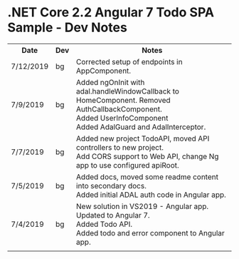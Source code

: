 # .NET Core 2.2 Angular 7 Todo SPA Sample - Dev Notes

<table>
    <tr>
        <th>Date</th>
        <th>Dev</th>
        <th>Notes</th>
    </tr>
    <tr>
        <td>7/12/2019</td><td>bg</td>
		<td>
			Corrected setup of endpoints in AppComponent.<br/>
		</td>
    </tr>
    <tr>
        <td>7/9/2019</td><td>bg</td>
		<td>
			Added ngOnInit with adal.handleWindowCallback to HomeComponent.
			Removed AuthCallbackComponent.<br/>
			Added UserInfoComponent<br/>
			Added AdalGuard and AdalInterceptor.<br/>
		</td>
    </tr>
    <tr>
        <td>7/7/2019</td><td>bg</td>
		<td>
			Added new project TodoAPI, moved API controllers to new project.<br/>
			Add CORS support to Web API, change Ng app to use configured apiRoot.<br/>
		</td>
    </tr>
    <tr>
        <td>7/5/2019</td><td>bg</td>
		<td>
			Added docs, moved some readme content into secondary docs.<br/>
			Added initial ADAL auth code in Angular app.<br/>
		</td>
    </tr>
    <tr>
        <td>7/4/2019</td><td>bg</td>
		<td>
			New solution in VS2019 - Angular app.
			Updated to Angular 7.<br/>
			Added Todo API.<br/>
			Added todo and error component to Angular app.<br/>
		</td>
    </tr>
    <tr>
        <td></td><td></td>
		<td>
		</td>
    </tr>
</table>
